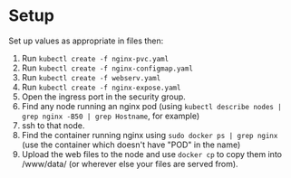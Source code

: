 # Setup

Set up values as appropriate in files then:
1. Run `kubectl create -f nginx-pvc.yaml`
2. Run `kubectl create -f nginx-configmap.yaml`
3. Run `kubectl create -f webserv.yaml`
4. Run `kubectl create -f nginx-expose.yaml`
5. Open the ingress port in the security group.
6. Find any node running an nginx pod (using `kubectl describe nodes | grep nginx -B50 | grep Hostname`, for example)
7. ssh to that node.
8. Find the container running nginx using `sudo docker ps | grep nginx`
  (use the container which doesn't have "POD" in the name)
9. Upload the web files to the node and use `docker cp` to copy them into
  /www/data/ (or wherever else your files are served from).

